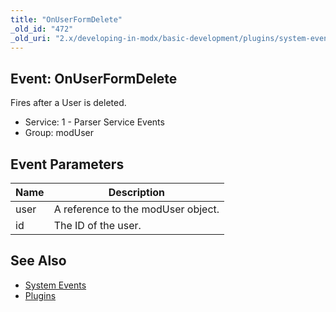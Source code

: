 ```yaml
---
title: "OnUserFormDelete"
_old_id: "472"
_old_uri: "2.x/developing-in-modx/basic-development/plugins/system-events/onuserformdelete"
---
```


## Event: OnUserFormDelete

Fires after a User is deleted.

- Service: 1 - Parser Service Events
- Group: modUser

## Event Parameters

| Name | Description                        |
| ---- | ---------------------------------- |
| user | A reference to the modUser object. |
| id   | The ID of the user.                |

## See Also

- [System Events](extending-modx/plugins/system-events "System Events")
- [Plugins](extending-modx/plugins "Plugins")
